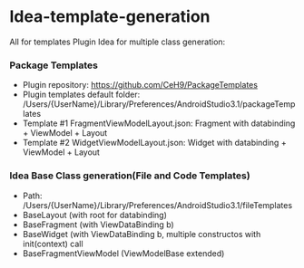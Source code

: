 # Idea-template-generation
All for templates
Plugin Idea for multiple class generation:

### Package Templates ###
* Plugin repository: https://github.com/CeH9/PackageTemplates
* Plugin templates default folder: /Users/{UserName}/Library/Preferences/AndroidStudio3.1/packageTemplates
* Template #1 FragmentViewModelLayout.json: Fragment with databinding + ViewModel + Layout
* Template #2 WidgetViewModelLayout.json: Widget with databinding + ViewModel + Layout

### Idea Base Class generation(File and Code Templates) ###
* Path: /Users/{UserName}/Library/Preferences/AndroidStudio3.1/fileTemplates
* BaseLayout (with <layout> root for databinding)
* BaseFragment (with ViewDataBinding b)
* BaseWidget (with ViewDataBinding b, multiple constructos with init(context) call
* BaseFragmentViewModel (ViewModelBase extended)
